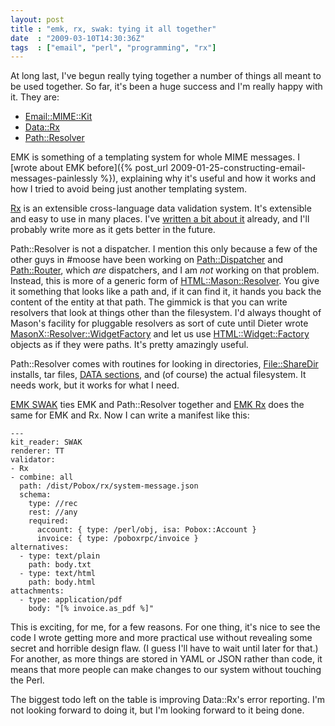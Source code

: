 ```yaml
---
layout: post
title : "emk, rx, swak: tying it all together"
date  : "2009-03-10T14:30:36Z"
tags  : ["email", "perl", "programming", "rx"]
---
```

At long last, I've begun really tying together a number of things all meant to
be used together.  So far, it's been a huge success and I'm really happy with
it.  They are:

* [Email::MIME::Kit](http://search.cpan.org/dist/Email-MIME-Kit)
* [Data::Rx](http://search.cpan.org/dist/Data-Rx)
* [Path::Resolver](http://search.cpan.org/dist/Path-Resolver)

EMK is something of a templating system for whole MIME messages.  I [wrote
about EMK before]({% post_url 2009-01-25-constructing-email-messages-painlessly %}), explaining why
it's useful and how it works and how I tried to avoid being just another
templating system.

[Rx](http://rjbs.manxome.org/rx) is an extensible cross-language data
validation system.  It's extensible and easy to use in many places.  I've
[written a bit about it](https://rjbs.cloud/tags/#rx) already, and
I'll probably write more as it gets better in the future.

Path::Resolver is not a dispatcher.  I mention this only because a few of the
other guys in #moose have been working on
[Path::Dispatcher](http://search.cpan.org/dist/Path-Dispatcher/) and
[Path::Router](http://search.cpan.org/dist/Path-Router/), which *are*
dispatchers, and I am *not* working on that problem.  Instead, this is more of
a generic form of
[HTML::Mason::Resolver](http://search.cpan.org/dist/HTML-Mason/lib/HTML/Mason/Resolver.pm).
You give it something that looks like a path and, if it can find it, it hands
you back the content of the entity at that path.  The gimmick is that you can
write resolvers that look at things other than the filesystem.  I'd always
thought of Mason's facility for pluggable resolvers as sort of cute until
Dieter wrote
[MasonX::Resolver::WidgetFactory](http://search.cpan.org/~rjbs/MasonX-Resolver-WidgetFactory-0.007/lib/MasonX/Resolver/WidgetFactory.pm)
and let us use
[HTML::Widget::Factory](http://search.cpan.org/dist/HTML-Widget-Factory)
objects as if they were paths.  It's pretty amazingly useful.

Path::Resolver comes with routines for looking in directories,
[File::ShareDir](http://search.cpan.org/dist/File-ShareDir/) installs, tar
files, [DATA sections](http://search.cpan.org/dist/Data-Section/), and (of
course) the actual filesystem.  It needs work, but it works for what I need.

[EMK SWAK](http://search.cpan.org/dist/Email-MIME-Kit-KitReader-SWAK/) ties EMK
and Path::Resolver together and [EMK
Rx](http://search.cpan.org/dist/Email-MIME-Kit-Validator-Rx) does the same for
EMK and Rx.  Now I can write a manifest like this:

    ---
    kit_reader: SWAK
    renderer: TT
    validator:
    - Rx
    - combine: all
      path: /dist/Pobox/rx/system-message.json
      schema:
        type: //rec
        rest: //any
        required:
          account: { type: /perl/obj, isa: Pobox::Account }
          invoice: { type: /poboxrpc/invoice }
    alternatives:
      - type: text/plain
        path: body.txt
      - type: text/html
        path: body.html
    attachments:
      - type: application/pdf
        body: "[% invoice.as_pdf %]"

This is exciting, for me, for a few reasons.  For one thing, it's nice to see
the code I wrote getting more and more practical use without revealing some
secret and horrible design flaw.  (I guess I'll have to wait until later for
that.)  For another, as more things are stored in YAML or JSON rather than
code, it means that more people can make changes to our system without touching
the Perl.

The biggest todo left on the table is improving Data::Rx's error reporting.
I'm not looking forward to doing it, but I'm looking forward to it being done.

